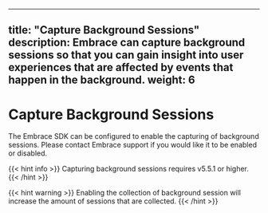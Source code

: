
---
title: "Capture Background Sessions"
description: Embrace can capture background sessions so that you can gain insight into user experiences that are affected by events that happen in the background.
weight: 6
---

# Capture Background Sessions

The Embrace SDK can be configured to enable the capturing of background sessions. Please contact Embrace support if you would like it to be enabled or disabled.

{{< hint info >}}
Capturing background sessions requires v5.5.1 or higher.
{{< /hint >}}

{{< hint warning >}}
Enabling the collection of background session will increase the amount of sessions that are collected.
{{< /hint >}}
